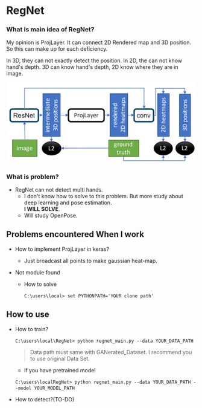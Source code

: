 # RegNet 
### What is main idea of RegNet?
My opinion is ProjLayer. It can connect 2D Rendered map and 3D position.
So this can make up for each deficiency.  

In 3D, they can not exactly detect the position. In 2D, the can not know hand's depth.
3D can know hand's depth, 2D know where they are in image.   

![Alt text](../image/regnet_model.PNG)

### What is problem?
- RegNet can not detect multi hands.
    - I don't know how to solve to this problem. But more study about deep learning and pose estimation.  
    **I WILL SOLVE**.
    - Will study OpenPose.

## Problems encountered When I work
- How to implement ProjLayer in keras?
    - Just broadcast all points to make gaussian heat-map.

- Not module found
    -  How to solve   
        ```
        C:\users\local> set PYTHONPATH='YOUR clone path'
        ```
    
## How to use
- How to train?
    ```shell script
    C:\users\local\RegNet> python regnet_main.py --data YOUR_DATA_PATH
    ```
    >Data path must same with GANerated_Dataset. I recommend you to use original Data Set.  
                                                                                                                     
    - if you have pretrained model
    
    ```shell script
    C:\users\localRegNet> python regnet_main.py --data YOUR_DATA_PATH --model YOUR_MODEL_PATH
    ```
- How to detect?(TO-DO)

